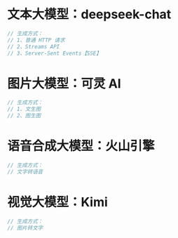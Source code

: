 # 文本大模型：deepseek-chat

```js
// 生成方式：
// 1、普通 HTTP 请求
// 2、Streams API
// 3、Server-Sent Events【SSE】
```

# 图片大模型：可灵 AI

```js
// 生成方式：
// 1、文生图
// 2、图生图
```

# 语音合成大模型：火山引擎

```js
// 生成方式：
// 文字转语音
```

# 视觉大模型：Kimi

```js
// 生成方式：
// 图片转文字
```
